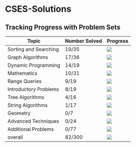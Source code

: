 # CSES-Solutions

## Tracking Progress with Problem Sets

| Topic         | Number Solved | Progress                                  |
|-----------------------|---------------|-------------------------------------------|
| Sorting and Searching | 19/35 | ![](https://geps.dev/progress/54) |
| Graph Algorithms | 17/36 | ![](https://geps.dev/progress/47) |
| Dynamic Programming | 14/19 | ![](https://geps.dev/progress/73) |
| Mathematics | 10/31 | ![](https://geps.dev/progress/32) |
| Range Queries | 9/19 | ![](https://geps.dev/progress/47) |
| Introductory Problems | 8/19 | ![](https://geps.dev/progress/42) |
| Tree Algorithms | 4/16 | ![](https://geps.dev/progress/25) |
| String Algorithms | 1/17 | ![](https://geps.dev/progress/5) |
| Geometry | 0/7 | ![](https://geps.dev/progress/0) |
| Advanced Techniques | 0/24 | ![](https://geps.dev/progress/0) |
| Additional Problems | 0/77 | ![](https://geps.dev/progress/0) |
| overall               | 82/300 | ![](https://geps.dev/progress/27) |

